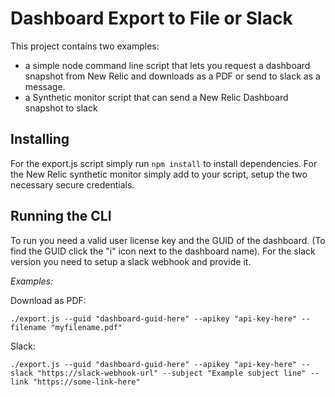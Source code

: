# Dashboard Export to File or Slack

This project contains two examples:

- a simple node command line script that lets you request a dashboard snapshot from New Relic and downloads as a PDF or send to slack as a message.
- a Synthetic monitor script that can send a New Relic Dashboard snapshot to slack


## Installing
For the export.js script simply run `npm install` to install dependencies.
For the New Relic synthetic monitor simply add to your script, setup the two necessary secure credentials.

## Running the CLI
To run you need a valid user license key and the GUID of the dashboard. (To find the GUID click the "i" icon next to the dashboard name). For the slack version you need to setup a slack webhook and provide it.

*Examples:*

Download as PDF:
```
./export.js --guid "dashboard-guid-here" --apikey "api-key-here" --filename "myfilename.pdf" 
```

Slack:
```
./export.js --guid "dashboard-guid-here" --apikey "api-key-here" --slack "https://slack-webhook-url" --subject "Example subject line" --link "https://some-link-here"
```

